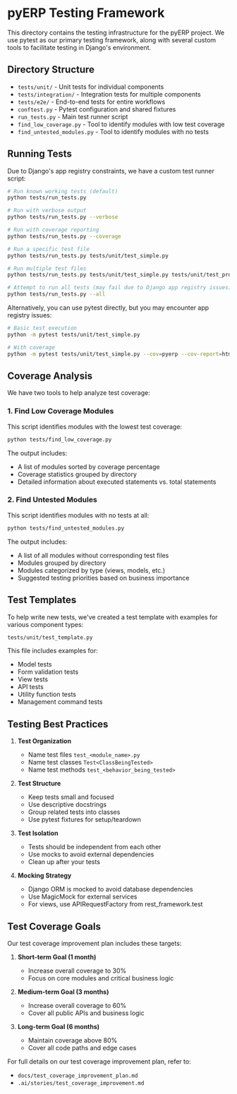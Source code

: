 # pyERP Testing Framework

This directory contains the testing infrastructure for the pyERP project. We use pytest as our primary testing framework, along with several custom tools to facilitate testing in Django's environment.

## Directory Structure

- `tests/unit/` - Unit tests for individual components
- `tests/integration/` - Integration tests for multiple components
- `tests/e2e/` - End-to-end tests for entire workflows
- `conftest.py` - Pytest configuration and shared fixtures
- `run_tests.py` - Main test runner script
- `find_low_coverage.py` - Tool to identify modules with low test coverage
- `find_untested_modules.py` - Tool to identify modules with no tests

## Running Tests

Due to Django's app registry constraints, we have a custom test runner script:

```bash
# Run known working tests (default)
python tests/run_tests.py

# Run with verbose output
python tests/run_tests.py --verbose

# Run with coverage reporting
python tests/run_tests.py --coverage

# Run a specific test file
python tests/run_tests.py tests/unit/test_simple.py

# Run multiple test files
python tests/run_tests.py tests/unit/test_simple.py tests/unit/test_product_command.py

# Attempt to run all tests (may fail due to Django app registry issues)
python tests/run_tests.py --all
```

Alternatively, you can use pytest directly, but you may encounter app registry issues:

```bash
# Basic test execution
python -m pytest tests/unit/test_simple.py

# With coverage
python -m pytest tests/unit/test_simple.py --cov=pyerp --cov-report=html
```

## Coverage Analysis

We have two tools to help analyze test coverage:

### 1. Find Low Coverage Modules

This script identifies modules with the lowest test coverage:

```bash
python tests/find_low_coverage.py
```

The output includes:
- A list of modules sorted by coverage percentage
- Coverage statistics grouped by directory
- Detailed information about executed statements vs. total statements

### 2. Find Untested Modules

This script identifies modules with no tests at all:

```bash
python tests/find_untested_modules.py
```

The output includes:
- A list of all modules without corresponding test files
- Modules grouped by directory
- Modules categorized by type (views, models, etc.)
- Suggested testing priorities based on business importance

## Test Templates

To help write new tests, we've created a test template with examples for various component types:

```bash
tests/unit/test_template.py
```

This file includes examples for:
- Model tests
- Form validation tests
- View tests
- API tests
- Utility function tests
- Management command tests

## Testing Best Practices

1. **Test Organization**
   - Name test files `test_<module_name>.py`
   - Name test classes `Test<ClassBeingTested>`
   - Name test methods `test_<behavior_being_tested>`

2. **Test Structure**
   - Keep tests small and focused
   - Use descriptive docstrings
   - Group related tests into classes
   - Use pytest fixtures for setup/teardown

3. **Test Isolation**
   - Tests should be independent from each other
   - Use mocks to avoid external dependencies
   - Clean up after your tests

4. **Mocking Strategy**
   - Django ORM is mocked to avoid database dependencies
   - Use MagicMock for external services
   - For views, use APIRequestFactory from rest_framework.test

## Test Coverage Goals

Our test coverage improvement plan includes these targets:

1. **Short-term Goal (1 month)**
   - Increase overall coverage to 30%
   - Focus on core modules and critical business logic

2. **Medium-term Goal (3 months)**
   - Increase overall coverage to 60%
   - Cover all public APIs and business logic

3. **Long-term Goal (6 months)**
   - Maintain coverage above 80%
   - Cover all code paths and edge cases

For full details on our test coverage improvement plan, refer to:
- `docs/test_coverage_improvement_plan.md`
- `.ai/stories/test_coverage_improvement.md` 
